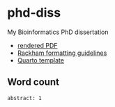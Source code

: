 
# phd-diss

My Bioinformatics PhD dissertation

- [rendered PDF](http://sovacool.dev/phd-diss/dissertation_KLS.pdf)
- [Rackham formatting
  guidelines](https://rackham.umich.edu/navigating-your-degree/formatting-guidelines/)
- [Quarto template](https://github.com/kelly-sovacool/rackham)

## Word count

    abstract: 1
